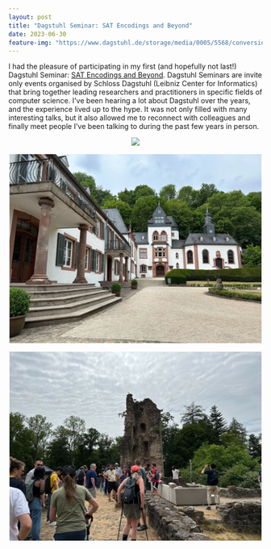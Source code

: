 ```yaml
---
layout: post
title: "Dagstuhl Seminar: SAT Encodings and Beyond"
date: 2023-06-30
feature-img: "https://www.dagstuhl.de/storage/media/0005/5568/conversions/23261.01.l.jpg"
---
```


I had the pleasure of participating in my first (and hopefully not last!) Dagstuhl Seminar: [SAT Encodings and Beyond](https://www.dagstuhl.de/23261). Dagstuhl Seminars are invite only events organised by Schloss Dagstuhl (Leibniz Center for Informatics) that bring together leading researchers and practitioners in specific fields of computer science. I've been hearing a lot about Dagstuhl over the years, and the experience lived up to the hype. It was not only filled with many interesting talks, but it also allowed me to reconnect with colleagues and finally meet people I've been talking to during the past few years in person.

<p align="center">
<img src="https://www.dagstuhl.de/storage/media/0005/5568/conversions/23261.01.l.jpg" width="500">
</p>

<p align="center">
<img src="/blog/images/2023-06-daghstul-1.jpg" width="500">
</p>

<p align="center">
<img src="/blog/images/2023-06-daghstul-2.jpg" width="500">
</p>
